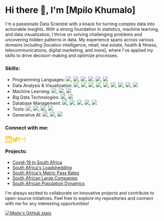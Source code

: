 # Hi there 👋, I'm [Mpilo Khumalo] 

I'm a passionate Data Scientist with a knack for turning complex data into actionable insights. With a strong foundation in statistics, machine learning, and data visualization, I thrive on solving challenging problems and uncovering hidden patterns in data. My experience spans across various domains including [location intelligence, retail, real estate, health & fitness, telecommunications, digital marketing, and more], where I've applied my skills to drive decision-making and optimize processes.

### Skills:
- Programming Languages: ![](https://img.shields.io/badge/-Python-000?&logo=Python), ![](https://img.shields.io/badge/-R-000?&logo=R),  ![](https://img.shields.io/badge/-SQL-000?&logo=sql), ![](https://img.shields.io/badge/-Julia-000?&logo=julia), ![](https://img.shields.io/badge/-Latex-000?&logo=latex), ![](https://img.shields.io/badge/-Markdown-000?&logo=markdown)
- Data Analysis & Visualization: ![](https://img.shields.io/badge/-Pandas-000?&logo=pandas), ![](https://img.shields.io/badge/-GeoPandas-000?&logo=geopandas), ![](https://img.shields.io/badge/-Folium-000?&logo=folium), ![](https://img.shields.io/badge/-ArcGIS-000?&logo=arcgis), ![](https://img.shields.io/badge/-Numpy-000?&logo=numpy), ![](https://img.shields.io/badge/-Matplotlib-000?&logo=Matplotlib), ![](https://img.shields.io/badge/-Seaborn-000?&logo=seaborn), ![](https://img.shields.io/badge/-Plotly-000?&logo=plotly), ![](https://img.shields.io/badge/-QGIS-000?&logo=QGIS)
- Machine Learning: ![](https://img.shields.io/badge/-ScikitLearn-000?&logo=scikitlearn), ![](https://img.shields.io/badge/-TensorFlow-000?&logo=tensorflow), ![](https://img.shields.io/badge/-Keras-000?&logo=keras)
- Big Data Technologies: ![](https://img.shields.io/badge/Hadoop-000?&logo=apachehadoop), ![](https://img.shields.io/badge/-Spark-000?&logo=apachespark)
- Database Management: ![](https://img.shields.io/badge/-MySQL-000?&logo=mysql), ![](https://img.shields.io/badge/-PostgreSQL-000?&logo=postgresql), ![](https://img.shields.io/badge/-Databriks-000?&logo=databriks), ![](https://img.shields.io/badge/-redshift-000?&logo=Redshift), ![](https://img.shields.io/badge/-BigQuery-000?&logo=bigquery)
- Tools: ![](https://img.shields.io/badge/-Jupyter-000?&logo=jupyter), ![](https://img.shields.io/badge/-GoogleSheets-000?&logo=googlesheets), ![](https://img.shields.io/badge/-PowerBI-000?&logo=powerbi), ![](https://img.shields.io/badge/-GIT-000?&logo=git)
- Generative AI: ![](https://img.shields.io/badge/-OpenAI-000?&logo=openai), ![](https://img.shields.io/badge/-Claude-000?&logo=anthropic), ![](https://img.shields.io/badge/-Bedrock-000?&logo=amazonbedrock)

### Connect with me:
[<img align="left" alt="mpilo-khumalo-b45786119 | LinkedIn" width="22px" src="./linkedin.svg" />][linkedin]
[<img align="left" alt="mpilokhumalo1st | Twitter" width="22px" src="./twitter.svg" />][twitter]
[<img align="left" alt="mpilozenzele0| Gmail" width="22px" src="./gmail.svg" />][gmail]

[website]: https://mpilokhumalo.com
[twitter]: https://twitter.com/mpilokhumalo1st
[linkedin]: https://linkedin.com/in/mpilo-khumalo-b45786119
[gmail]: mailto:mpilozenzele0@gmail.com

<br>


### Projects:
- [Covid-19 in South Africa](https://github.com/Mpilo-K/covid-19_south_africa)
- [South Africa's Loadshedding](https://github.com/Mpilo-K/loadshedding_south_africa)
- [South Africa's Matric Pass Rates](https://github.com/Mpilo-K/matric_south_africa)
- [South African Large Companies](https://github.com/Mpilo-K/companies_south_africa)
- [South African Population Dynamics](https://github.com/Mpilo-K/population_south_africa)

I'm always excited to collaborate on innovative projects and contribute to open-source initiatives. Feel free to explore my repositories and connect with me for any interesting opportunities!

[![Mpilo's GitHub stats](https://github-readme-stats.vercel.app/api?username=Mpilo-K&hide=prs&count_private=true&show_icons=true&theme=algolia)](https://github.com/Mpilo-K/github-readme-stats)
